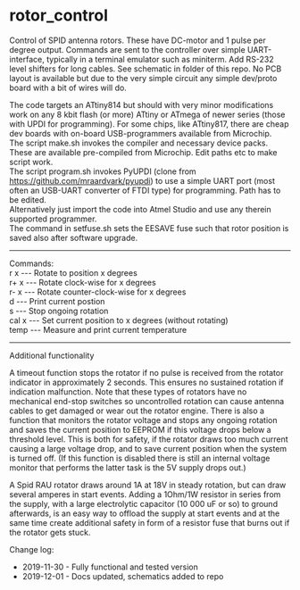 # rotor_control
Control of SPID antenna rotors. These have DC-motor and 1 pulse per degree output. Commands are sent to the controller over simple UART-interface, typically in a terminal emulator such as miniterm. Add RS-232 level shifters for long cables.
See schematic in folder of this repo. No PCB layout is available but due to the very simple circuit any simple dev/proto board with a bit of wires will do.

The code targets an ATtiny814 but should with very minor modifications work on any 8 kbit flash (or more) ATtiny or ATmega of newer series (those with UPDI for programming). For some chips, like ATtiny817, there are cheap dev boards with on-board USB-programmers available from Microchip.  
The script make.sh invokes the compiler and necessary device packs. These are available pre-compiled from Microchip. Edit paths etc to make script work.  
The script program.sh invokes PyUPDI (clone from https://github.com/mraardvark/pyupdi) to use a simple UART port (most often an USB-UART converter of FTDI type) for programming. Path has to be edited.  
Alternatively just import the code into Atmel Studio and use any therein supported programmer.  
The command in setfuse.sh sets the EESAVE fuse such that rotor position is saved also after software upgrade.

---

Commands:  
r x   --- Rotate to position x degrees  
r+ x  --- Rotate clock-wise for x degrees  
r- x  --- Rotate counter-clock-wise for x degrees  
d     --- Print current postion  
s     --- Stop ongoing rotation  
cal x --- Set current position to x degrees (without rotating)   
temp  --- Measure and print current temperature

---

Additional functionality

A timeout function stops the rotator if no pulse is received from the rotator indicator in approximately 2 seconds. This ensures no sustained rotation if indication malfunction. Note that these types of rotators have no mechanical end-stop switches so uncontrolled rotation can cause antenna cables to get damaged or wear out the rotator engine.
There is also a function that monitors the rotator voltage and stops any ongoing rotation and saves the current position to EEPROM if this voltage drops below a threshold level. This is both for safety, if the rotator draws too much current causing a large voltage drop, and to save current position when the system is turned off. (If this function is disabled there is still an internal voltage monitor that performs the latter task is the 5V supply drops out.)

A Spid RAU rotator draws around 1A at 18V in steady rotation, but can draw several amperes in start events. Adding a 1Ohm/1W resistor in series from the supply, with a large electrolytic capacitor (10 000 uF or so) to ground afterwards, is an easy way to offload the supply at start events and at the same time create additional safety in form of a resistor fuse that burns out if the rotator gets stuck. 

Change log:

* 2019-11-30 - Fully functional and tested version
* 2019-12-01 - Docs updated, schematics added to repo

